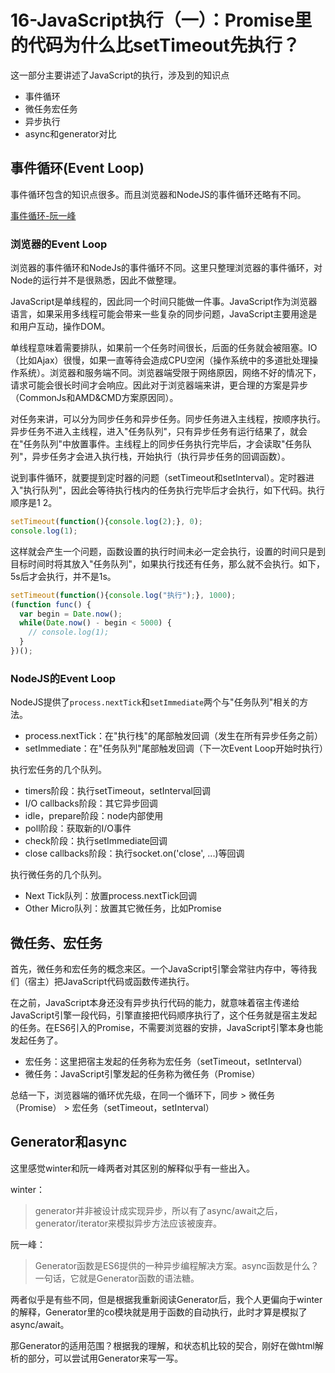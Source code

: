 # 16-JavaScript执行（一）：Promise里的代码为什么比setTimeout先执行？

这一部分主要讲述了JavaScript的执行，涉及到的知识点
* 事件循环
* 微任务宏任务
* 异步执行
* async和generator对比

## 事件循环(Event Loop)

事件循环包含的知识点很多。而且浏览器和NodeJS的事件循环还略有不同。

[事件循环-阮一峰](http://www.ruanyifeng.com/blog/2014/10/event-loop.html)

### 浏览器的Event Loop

浏览器的事件循环和NodeJs的事件循环不同。这里只整理浏览器的事件循环，对Node的运行并不是很熟悉，因此不做整理。

JavaScript是单线程的，因此同一个时间只能做一件事。JavaScript作为浏览器语言，如果采用多线程可能会带来一些复杂的同步问题，JavaScript主要用途是和用户互动，操作DOM。

单线程意味着需要排队，如果前一个任务时间很长，后面的任务就会被阻塞。IO（比如Ajax）很慢，如果一直等待会造成CPU空闲（操作系统中的多道批处理操作系统）。浏览器和服务端不同。浏览器端受限于网络原因，网络不好的情况下，请求可能会很长时间才会响应。因此对于浏览器端来讲，更合理的方案是异步（CommonJs和AMD&CMD方案原因同）。

对任务来讲，可以分为同步任务和异步任务。同步任务进入主线程，按顺序执行。异步任务不进入主线程，进入"任务队列"，只有异步任务有运行结果了，就会在"任务队列"中放置事件。主线程上的同步任务执行完毕后，才会读取"任务队列"，异步任务才会进入执行栈，开始执行（执行异步任务的回调函数）。

说到事件循环，就要提到定时器的问题（setTimeout和setInterval）。定时器进入"执行队列"，因此会等待执行栈内的任务执行完毕后才会执行，如下代码。执行顺序是1 2。

```js
setTimeout(function(){console.log(2);}, 0);
console.log(1);
```

这样就会产生一个问题，函数设置的执行时间未必一定会执行，设置的时间只是到目标时间时将其放入"任务队列"，如果执行找还有任务，那么就不会执行。如下，5s后才会执行，并不是1s。

```js
setTimeout(function(){console.log("执行");}, 1000);
(function func() {
  var begin = Date.now();
  while(Date.now() - begin < 5000) {
    // console.log(1);
  }
})();
```

### NodeJS的Event Loop

NodeJS提供了`process.nextTick`和`setImmediate`两个与"任务队列"相关的方法。

* process.nextTick：在"执行栈"的尾部触发回调（发生在所有异步任务之前）
* setImmediate：在"任务队列"尾部触发回调（下一次Event Loop开始时执行）

执行宏任务的几个队列。

* timers阶段：执行setTimeout，setInterval回调
* I/O callbacks阶段：其它异步回调
* idle，prepare阶段：node内部使用
* poll阶段：获取新的I/O事件
* check阶段：执行setImmediate回调
* close callbacks阶段：执行socket.on('close', ...)等回调

执行微任务的几个队列。

* Next Tick队列：放置process.nextTick回调
* Other Micro队列：放置其它微任务，比如Promise


## 微任务、宏任务

首先，微任务和宏任务的概念来区。一个JavaScript引擎会常驻内存中，等待我们（宿主）把JavaScript代码或函数传递执行。

在之前，JavaScript本身还没有异步执行代码的能力，就意味着宿主传递给JavaScript引擎一段代码，引擎直接把代码顺序执行了，这个任务就是宿主发起的任务。在ES6引入的Promise，不需要浏览器的安排，JavaScript引擎本身也能发起任务了。
* 宏任务：这里把宿主发起的任务称为宏任务（setTimeout，setInterval）
* 微任务：JavaScript引擎发起的任务称为微任务（Promise）

总结一下，浏览器端的循环优先级，在同一个循环下，同步 > 微任务（Promise） > 宏任务（setTimeout，setInterval）

## Generator和async

这里感觉winter和阮一峰两者对其区别的解释似乎有一些出入。

winter：
> generator并非被设计成实现异步，所以有了async/await之后，generator/iterator来模拟异步方法应该被废弃。

阮一峰：
> Generator函数是ES6提供的一种异步编程解决方案。async函数是什么？一句话，它就是Generator函数的语法糖。

两者似乎是有些不同，但是根据我重新阅读Generator后，我个人更偏向于winter的解释，Generator里的co模块就是用于函数的自动执行，此时才算是模拟了async/await。

那Generator的适用范围？根据我的理解，和状态机比较的契合，刚好在做html解析的部分，可以尝试用Generator来写一写。